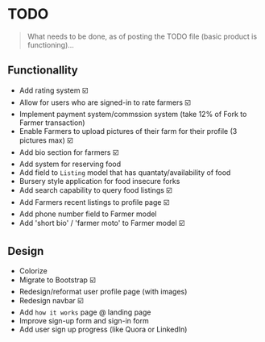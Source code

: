 # TODO

> What needs to be done, as of posting the TODO file (basic product is functioning)...

## Functionallity

* Add rating system  :ballot_box_with_check:
* Allow for users who are signed-in to rate farmers  :ballot_box_with_check:
* Implement payment system/commssion system (take 12% of Fork to Farmer transaction)
* Enable Farmers to upload pictures of their farm for their profile (3 pictures max) :ballot_box_with_check:
* Add bio section for farmers :ballot_box_with_check:
* Add system for reserving food
* Add field to `Listing` model that has quantaty/availability of food
* Bursery style application for food insecure forks
* Add search capability to query food listings :ballot_box_with_check:
* Add Farmers recent listings to profile page :ballot_box_with_check:
* Add phone number field to Farmer model
* Add 'short bio' / 'farmer moto' to Farmer model :ballot_box_with_check:

## Design

* Colorize
* Migrate to Bootstrap  :ballot_box_with_check:
* Redesign/reformat user profile page (with images)
* Redesign navbar :ballot_box_with_check:
* Add `how it works` page @ landing page
* Improve sign-up form and sign-in form
* Add user sign up progress (like Quora or LinkedIn)

